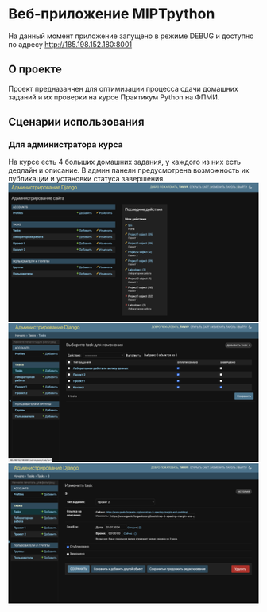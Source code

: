 # Веб-приложение MIPTpython

На данный момент приложение запущено в режиме DEBUG и доступно по адресу http://185.198.152.180:8001

## О проекте

Проект предназанчен для оптимизации процесса сдачи домашних заданий и их проверки на курсе Практикум Python на ФПМИ.

## Сценарии использования

### Для администратора курса

На курсе есть 4 больших домашних задания, у каждого из них есть дедлайн и описание. В админ панели предусмотрена возможность их публикации и установки статуса завершения.
![Alt text](<img/Снимок экрана 2024-07-22 в 19.04.27.png>)
![Alt text](<img/Снимок экрана 2024-07-22 в 19.08.57.png>)
![Alt text](<img/Снимок экрана 2024-07-22 в 19.10.38.png>)